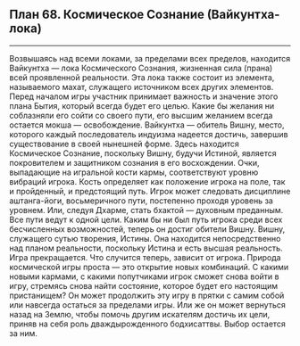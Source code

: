 ## План 68. Космическое Сознание (Вайкунтха-лока)


---
Возвышаясь над всеми локами, за пределами всех пределов, находится Вайкунтха — лока Космического Сознания, жизненная сила (прана) всей проявленной реальности. Эта лока также состоит из элемента, называемого махат, служащего источником всех других элементов. Перед началом игры участник принимает важность и значение этого плана Бытия, который всегда будет его целью. Какие бы желания ни соблазняли его сойти со своего пути, его высшим желанием всегда остается мокша — освобождение. Вайкунтха — обитель Вишну, место, которого каждый последователь индуизма надеется достичь, завершив существование в своей нынешней форме. Здесь находится Космическое Сознание, поскольку Вишну, будучи Истиной, является покровителем и защитником сознания в его восхождении. Очки, выпадающие на игральной кости кармы, соответствуют уровню вибраций игрока. Кость определяет как положение игрока на поле, так и пройденный, и предстоящий путь. Игрок может следовать дисциплине аштанга-йоги, восьмеричного пути, постепенно проходя уровень за уровнем. Или, следуя Дхарме, стать бхактой — духовным преданным. Все пути ведут к одной цели. Каким бы ни был путь игрока среди всех бесчисленных возможностей, теперь он достиг обители Вишну. Вишну, служащего сутью творения, Истины. Она находится непосредственно над планом реальности, поскольку Истина и есть высшая реальность. Игра прекращается. Что случится теперь, зависит от игрока. Природа космической игры проста — это открытие новых комбинаций. С какими новыми кармами, с какими попутчиками игрок сможет снова войти в игру, стремясь снова найти состояние, которое будет его настоящим пристанищем? Он может продолжить эту игру в прятки с самим собой или навсегда остаться за пределами игры. Или же он может вернуться назад на Землю, чтобы помочь другим искателям достичь их цели, приняв на себя роль дваждырожденного бодхисаттвы. Выбор остается за ним.
